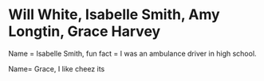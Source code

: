 # Will White, Isabelle Smith, Amy Longtin, Grace Harvey

Name = Isabelle Smith, fun fact = I was an ambulance driver in high school.

Name= Grace, I like cheez its
